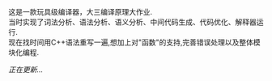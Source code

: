这是一款玩具级编译器，大三编译原理大作业.   
当时实现了词法分析、语法分析、语义分析、中间代码生成、代码优化、解释器运行.   
现在找时间用C++语法重写一遍,想加上对"函数"的支持,完善错误处理以及整体模块化编程.   
    
*正在更新...*